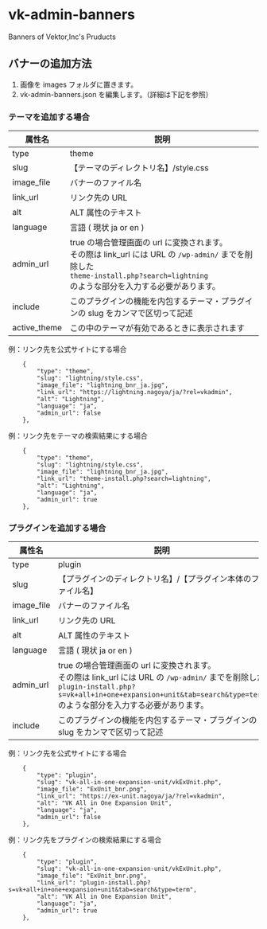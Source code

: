 # vk-admin-banners
Banners of Vektor,Inc's Pruducts

## バナーの追加方法

1. 画像を images フォルダに置きます。
1. vk-admin-banners.json を編集します。（詳細は下記を参照）

### テーマを追加する場合

|  属性名 | 説明 |
| --- | --- |
|  type  | theme  |
|  slug  | 【テーマのディレクトリ名】/style.css  |
|  image_file  | バナーのファイル名  |
|  link_url  | リンク先の URL  |
|  alt  | ALT 属性のテキスト |
|  language  | 言語 ( 現状 ja or en )  |
|  admin_url  | true の場合管理画面の url に変換されます。<br>その際は link_url には URL の ```/wp-admin/``` までを削除した<br> ```theme-install.php?search=lightning``` <br>のような部分を入力する必要があります。 |
|  include  | このプラグインの機能を内包するテーマ・プラグインの slug をカンマで区切って記述  |
|  active_theme  | この中のテーマが有効であるときに表示されます |

例：リンク先を公式サイトにする場合

```
	{
		"type": "theme",
		"slug": "lightning/style.css",
		"image_file": "lightning_bnr_ja.jpg",
		"link_url": "https://lightning.nagoya/ja/?rel=vkadmin",
		"alt": "Lightning",
		"language": "ja",
		"admin_url": false
	},
```

例：リンク先をテーマの検索結果にする場合

```
	{
		"type": "theme",
		"slug": "lightning/style.css",
		"image_file": "lightning_bnr_ja.jpg",
		"link_url": "theme-install.php?search=lightning",
		"alt": "Lightning",
		"language": "ja",
		"admin_url": true
	},
```

### プラグインを追加する場合

|  属性名 | 説明 |
| --- | --- |
|  type  | plugin  |
|  slug  | 【プラグインのディレクトリ名】/【プラグイン本体のファイル名】   |
|  image_file  | バナーのファイル名  |
|  link_url  | リンク先の URL  |
|  alt  | ALT 属性のテキスト |
|  language  | 言語 ( 現状 ja or en )  |
|  admin_url  | true の場合管理画面の url に変換されます。<br>その際は link_url には URL の ```/wp-admin/``` までを削除した<br> ```plugin-install.php?s=vk+all+in+one+expansion+unit&tab=search&type=term``` <br>のような部分を入力する必要があります。 |
|  include  | このプラグインの機能を内包するテーマ・プラグインの slug をカンマで区切って記述  |


例：リンク先を公式サイトにする場合

```
	{
		"type": "plugin",
		"slug": "vk-all-in-one-expansion-unit/vkExUnit.php",
		"image_file": "ExUnit_bnr.png",
		"link_url": "https://ex-unit.nagoya/ja/?rel=vkadmin",
		"alt": "VK All in One Expansion Unit",
		"language": "ja",
		"admin_url": false
	},
```

例：リンク先をプラグインの検索結果にする場合

```
	{
		"type": "plugin",
		"slug": "vk-all-in-one-expansion-unit/vkExUnit.php",
		"image_file": "ExUnit_bnr.png",
		"link_url": "plugin-install.php?s=vk+all+in+one+expansion+unit&tab=search&type=term",
		"alt": "VK All in One Expansion Unit",
		"language": "ja",
		"admin_url": true
	},
```

